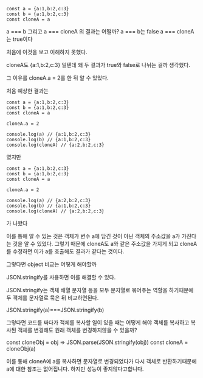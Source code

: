 ```
const a = {a:1,b:2,c:3}
const b = {a:1,b:2,c:3}
const cloneA = a
```

a === b 그리고 a === cloneA 의 결과는 어떨까?
a === b는 false
a === cloneA는 true이다

처음에 이것을 보고 이해하지 못했다.

cloneA도 {a:1,b:2,c:3} 일텐데 왜 두 결과가 true와 false로 나뉘는 걸까 생각했다.

그 이유를 cloneA.a = 2를 한 뒤 알 수 있었다.

처음 예상한 결과는

```
const a = {a:1,b:2,c:3}
const b = {a:1,b:2,c:3}
const cloneA = a

cloneA.a = 2

console.log(a) // {a:1,b:2,c:3}
console.log(b) // {a:1,b:2,c:3}
console.log(cloneA) // {a:2,b:2,c:3}
```

였지만

```
const a = {a:1,b:2,c:3}
const b = {a:1,b:2,c:3}
const cloneA = a

cloneA.a = 2

console.log(a) // {a:2,b:2,c:3}
console.log(b) // {a:1,b:2,c:3}
console.log(cloneA) // {a:2,b:2,c:3}
```

가 나왔다

이를 통해 알 수 있는 것은 객체가 변수 a에 담긴 것이 아닌 객체의 주소값을 a가 가진다는 것을 알 수 있었다.
그렇기 때문에 cloneA도 a와 같은 주소값을 가지게 되고 cloneA를 수정하면 이가 a를 호출해도 결과가 같다는 것이다.

그렇다면 object 비교는 어떻게 해야할까

JSON.stringify를 사용하면 이를 해결할 수 있다.

JSON.stringify는 객체 배열 문자열 등을 모두 문자열로 묶어주는 역할을 하기때문에 두 객체를 문자열로 묶은 뒤 비교하면된다.

JSON.stringify(a)===JSON.stringify(b)

그렇다면 코드를 짜다가 객체를 복사할 일이 있을 때는 어떻게 해야 객체를 복사하고 복사된 객체를 변경해도 원래 객체를 변경하지않을 수 있을까?

const cloneObj = obj => JSON.parse(JSON.stringify(obj))
const cloneA = cloneObj(a)

이를 통해 cloneA에 a를 복사하면 문자열로 변경되었다가 다시 객체로 반환하기때문에 a에 대한 참조는 없어집니다.
하지만 성능이 좋지않다고합니다.
